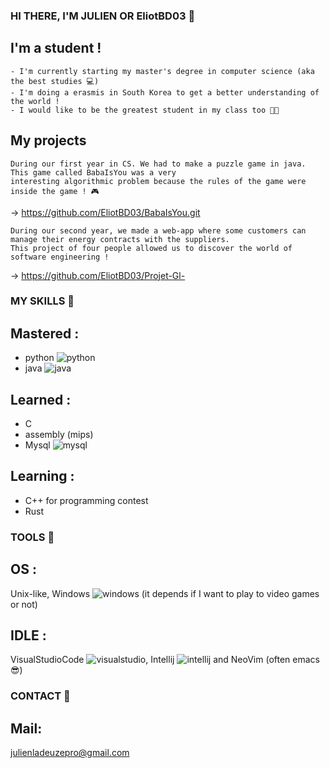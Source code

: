 ### HI THERE, I'M JULIEN OR EliotBD03 :wave:

## I'm a student !
    - I'm currently starting my master's degree in computer science (aka the best studies 💻)
    - I'm doing a erasmis in South Korea to get a better understanding of the world !
    - I would like to be the greatest student in my class too 👨‍🎓

## My projects 
    During our first year in CS. We had to make a puzzle game in java. This game called BabaIsYou was a very
    interesting algorithmic problem because the rules of the game were inside the game ! 🎮
   -> https://github.com/EliotBD03/BabaIsYou.git 

    During our second year, we made a web-app where some customers can manage their energy contracts with the suppliers.
    This project of four people allowed us to discover the world of software engineering ! 
   -> https://github.com/EliotBD03/Projet-Gl-

### MY SKILLS 🥷

## Mastered :
   - python ![python](https://user-images.githubusercontent.com/89980155/187883449-cdcb8c47-fdd5-4ce6-9dd5-a6800ac388ec.png)
   - java ![java](https://user-images.githubusercontent.com/89980155/187883631-9694550d-83cf-4250-a98b-7e6ce2fd1f8c.png)
## Learned :
   - C
   - assembly (mips)
   - Mysql ![mysql](https://user-images.githubusercontent.com/89980155/187883773-8bf2e405-7d5c-475b-bbf8-0df5c76a7236.png)
## Learning :
   - C++ for programming contest
   - Rust
### TOOLS 🧰

## OS :
   Unix-like, Windows ![windows](https://user-images.githubusercontent.com/89980155/187878659-c1106eda-68d5-44b9-8ef3-692b733d40d1.png) (it depends if I want to play to video games or not)
## IDLE :
   VisualStudioCode ![visualstudio](https://user-images.githubusercontent.com/89980155/187884014-bca185b6-a6c6-44c7-9d0d-f6422db8c048.png), Intellij ![intellij](https://user-images.githubusercontent.com/89980155/187879620-73561abf-e89d-4d15-ae70-cbe6e79ae54f.png) and NeoVim (often emacs 😎)

### CONTACT 🤝

## Mail:
   julienladeuzepro@gmail.com

